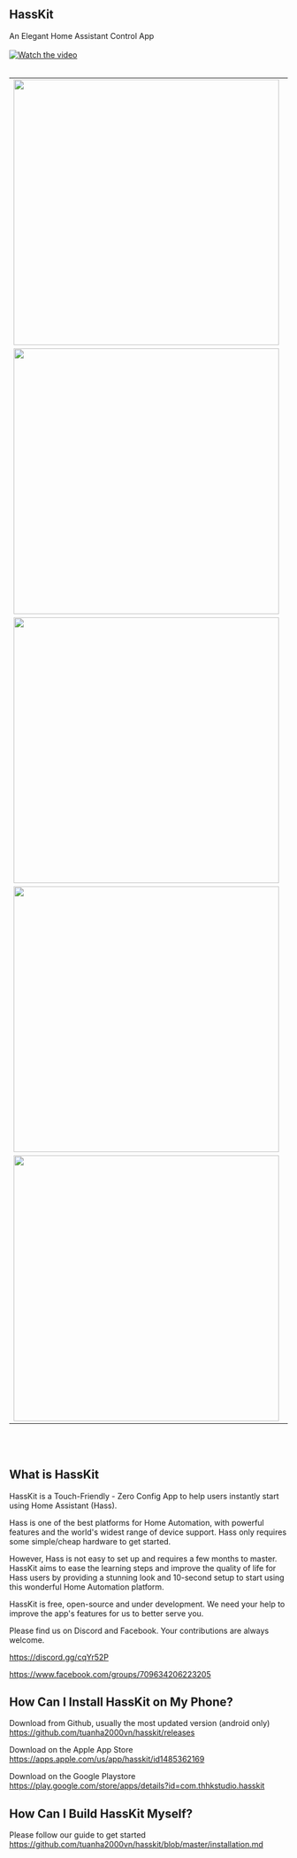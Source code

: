 ## HassKit

An Elegant Home Assistant Control App
<br><br>
[![Watch the video](https://github.com/tuanha2000vn/hasskit/blob/master/graphic%20template/Promo/STORY%20(0-00-35-12).paused.png?raw=true)](https://www.youtube.com/watch?v=Cwpf4ENdC5k)
<br><br>
<table width="100%">
<tbody>
<tr align="center">
<td><img width="480" src="https://github.com/tuanha2000vn/hasskit/blob/master/graphic%20template/Promo/general.gif"></td>
<td><img width="480" src="https://github.com/tuanha2000vn/hasskit/blob/master/graphic%20template/Promo/google_map.gif"></td>
</tr>
<tr align="center">
<td><img width="480" src="https://github.com/tuanha2000vn/hasskit/blob/master/graphic%20template/Promo/settings.gif"></td>
<td><img width="480" src="https://github.com/tuanha2000vn/hasskit/blob/master/graphic%20template/Promo/climate.gif"></td>
</tr>
<tr align="center">
<td><img width="480" src="https://github.com/tuanha2000vn/hasskit/blob/master/graphic%20template/Promo/fan.gif"></td>
<td><img width="480" src="https://github.com/tuanha2000vn/hasskit/blob/master/graphic%20template/Promo/media_player.gif"></td>
</tr>
<tr align="center">
<td><img width="480" src="https://github.com/tuanha2000vn/hasskit/blob/master/graphic%20template/Promo/home_alarm.gif"></td>
<td><img width="480" src="https://github.com/tuanha2000vn/hasskit/blob/master/graphic%20template/Promo/light.gif"></td>
</tr>
<tr align="center">
<td><img width="480" src="https://github.com/tuanha2000vn/hasskit/blob/master/graphic%20template/Promo/edit.gif"></td>
<td><img width="480" src="https://github.com/tuanha2000vn/hasskit/blob/master/graphic%20template/Promo/graph.gif"></td>
</tr>
</tbody>
</table>
<br><br>

## What is HassKit

HassKit is a Touch-Friendly - Zero Config App to help users instantly start using Home Assistant (Hass).

Hass is one of the best platforms for Home Automation, with powerful features and the world's widest range of device support. Hass only requires some simple/cheap hardware to get started.

However, Hass is not easy to set up and requires a few months to master. HassKit aims to ease the learning steps and improve the quality of life for Hass users by providing a stunning look and 10-second setup to start using this wonderful Home Automation platform.

HassKit is free, open-source and under development. We need your help to improve the app's features for us to better serve you.

Please find us on Discord and Facebook. Your contributions are always welcome.

https://discord.gg/cqYr52P

https://www.facebook.com/groups/709634206223205

## How Can I Install HassKit on My Phone?

Download from Github, usually the most updated version (android only)
https://github.com/tuanha2000vn/hasskit/releases

Download on the Apple App Store
https://apps.apple.com/us/app/hasskit/id1485362169

Download on the Google Playstore
https://play.google.com/store/apps/details?id=com.thhkstudio.hasskit

## How Can I Build HassKit Myself?

Please follow our guide to get started
https://github.com/tuanha2000vn/hasskit/blob/master/installation.md
